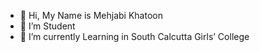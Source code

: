 - 👋 Hi, My Name is Mehjabi Khatoon
- 👀 I’m Student
- 💞️ I’m currently Learning in South Calcutta Girls’ College


<!---
MehjabiKhatoon/MehjabiKhatoon is a ✨ special ✨ repository because its `README.md` (this file) appears on your GitHub profile.
You can click the Preview link to take a look at your changes.
--->
